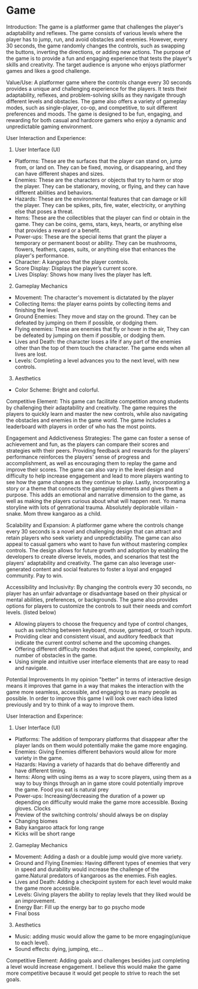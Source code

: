 # Game
Introduction: The game is a platformer game that challenges the player's adaptability and reflexes. The game consists of various levels where the player has to jump, run, and avoid obstacles and enemies. However, every 30 seconds, the game randomly changes the controls, such as swapping the buttons, inverting the directions, or adding new actions. The purpose of the game is to provide a fun and engaging experience that tests the player's skills and creativity. The target audience is anyone who enjoys platformer games and likes a good challenge.

Value/Use: A platformer game where the controls change every 30 seconds provides a unique and challenging experience for the players. It tests their adaptability, reflexes, and problem-solving skills as they navigate through different levels and obstacles. The game also offers a variety of gameplay modes, such as single-player, co-op, and competitive, to suit different preferences and moods. The game is designed to be fun, engaging, and rewarding for both casual and hardcore gamers who enjoy a dynamic and unpredictable gaming environment.

User Interaction and Experience:
1. User Interface (UI)

- Platforms: These are the surfaces that the player can stand on, jump from, or land on. They can be fixed, moving, or disappearing, and they can have different shapes and sizes.
- Enemies: These are the characters or objects that try to harm or stop the player. They can be stationary, moving, or flying, and they can have different abilities and behaviors.
- Hazards: These are the environmental features that can damage or kill the player. They can be spikes, pits, fire, water, electricity, or anything else that poses a threat.
- Items: These are the collectibles that the player can find or obtain in the game. They can be coins, gems, stars, keys, hearts, or anything else that provides a reward or a benefit.
- Power-ups: These are the special items that grant the player a temporary or permanent boost or ability. They can be mushrooms, flowers, feathers, capes, suits, or anything else that enhances the player's performance.
- Character: A kangaroo that the player controls.
- Score Display: Displays the player’s current score.
- Lives Display: Shows how many lives the player has left.

2. Gameplay Mechanics

- Movement: The character's movement is dictatated by the player
- Collecting Items: the player earns points by collecting items and finishing the level.
- Ground Enemies: They move and stay on the ground. They can be defeated by jumping on them if possible, or dodging them.
- Flying enemies: These are enemies that fly or hover in the air,  They can be defeated by jumping on them if possible, or dodging them.
- Lives and Death: the character loses a life if any part of the enemies other than the top of them touch the character. The game ends when all lives are lost.
- Levels: Completing a level advances you to the next level, with new controls.

3. Aesthetics

- Color Scheme: Bright and colorful.


Competitive Element: This game can facilitate competition among students by challenging their adaptability and creativity. The game requires the players to quickly learn and master the new controls, while also navigating the obstacles and enemies in the game world. The game includes a leaderboard with players in order of who has the most points.

Engagement and Addictiveness Strategies: The game can foster a sense of achievement and fun, as the players can compare their scores and strategies with their peers. Providing feedback and rewards for the players' performance reinforces the players' sense of progress and accomplishment, as well as encouraging them to replay the game and improve their scores. The game can also vary in the level design and difficulty to help increase engagement and lead to more players wanting to see how the game changes as they continue to play. Lastly, incorporating a story or a theme that connects the gameplay elements and gives them a purpose. This adds an emotional and narrative dimension to the game, as well as making the players curious about what will happen next. Yo mama storyline with lots of genrational trauma. Absolutely deplorable villain - snake. Mom threw kangaroo as a child.

Scalability and Expansion: A platformer game where the controls change every 30 seconds is a novel and challenging design that can attract and retain players who seek variety and unpredictability. The game can also appeal to casual gamers who want to have fun without mastering complex controls. The design allows for future growth and adoption by enabling the developers to create diverse levels, modes, and scenarios that test the players' adaptability and creativity. The game can also leverage user-generated content and social features to foster a loyal and engaged community. Pay to win.

Accessibility and Inclusivity: By changing the controls every 30 seconds, no player has an unfair advantage or disadvantage based on their physical or mental abilities, preferences, or backgrounds. The game also provides options for players to customize the controls to suit their needs and comfort levels. (listed below)
- Allowing players to choose the frequency and type of control changes, such as switching between keyboard, mouse, gamepad, or touch inputs.
- Providing clear and consistent visual, and auditory feedback that indicate the current control scheme and the upcoming changes.
- Offering different difficulty modes that adjust the speed, complexity, and number of obstacles in the game.
- Using simple and intuitive user interface elements that are easy to read and navigate.

Potential Improvements
In my opinion "better" in terms of interactive design means it improves that game in a way that makes the interaction with the game more seamless, accessible, and engaging to as many people as possible.
In order to improve this game I will look over each idea listed previously and try to think of a way to improve them.

User Interaction and Experince:
1. User Interface (UI)

- Platforms: The addition of temporary platforms that disappear after the player lands on them would potentially make the game more engaging.
- Enemies: Giving Enemies different behaviors would allow for more variety in the game.
- Hazards: Having a variety of hazards that do behave differently and have different timing.
- Items: Along with using items as a way to score players, using them as a way to buy things through an in game store could potentially improve the game. Food you eat is natural prey
- Power-ups: Increasing/decreasing the duration of a power up depending on difficulty would make the game more accessible. Boxing gloves. Clocks
- Preview of the switching controls/ should always be on display
- Changing biomes
- Baby kangaroo attack for long range
- Kicks will be short range

2. Gameplay Mechanics

- Movement: Adding a dash or a double jump would give more variety.
- Ground and Flying Enemies: Having different types of enemies that very in speed and durability would increase the challenge of the game.Natural predators of kangaroos as the enemies. Fish eagles.
- Lives and Death: Adding a checkpoint system for each level would make the game more accessible.
- Levels: Giving players the ability to replay levels that they liked would be an improvement.
- Energy Bar: Fill up the energy bar to go psycho mode
- Final boss

3. Aesthetics

- Music: adding music would allow the game to be more engaging(unique to each level).
- Sound effects: dying, jumping, etc...

Competitive Element: Adding goals and challenges besides just completing a level would increase engagement. I believe this would make the game more competitive because it would get people to strive to reach the set goals.